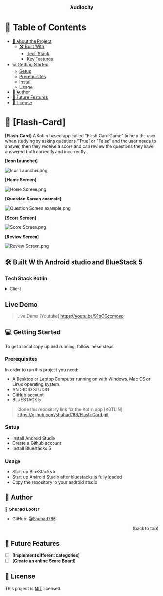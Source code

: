 <a name="readme-top"></a>

<!--
HOW TO USE:
This is an example of how you may give instructions on setting up your project locally.

Modify this file to match your project and remove sections that don't apply.

REQUIRED SECTIONS:
- Table of Contents
- About the Project
  - Built With
- Getting Started
- Author
- Future Features
- License

OPTIONAL SECTIONS:
- FAQ

After you're finished please remove all the comments and instructions!
-->

<div align="center">
 

<h3><b>Audiocity</b></h3>

</div>

<!-- TABLE OF CONTENTS -->

# 📗 Table of Contents

- [📖 About the Project](#about-project)
    - [🛠 Built With](#built-with)
        - [Tech Stack](#tech-stack)
        - [Key Features](#key-features)
- [💻 Getting Started](#getting-started)
    - [Setup](#setup)
    - [Prerequisites](#prerequisites)
    - [Install](#install)
    - [Usage](#usage)
- [👥 Author](#author)
- [🔭 Future Features](#future-features)
- [📝 License](#license)

<!-- PROJECT DESCRIPTION -->

# 📖 [Flash-Card] <a name="about-project"></a>

**[Flash-Card]** A Kotlin based app called "Flash Card Game" to help the user when studying by asking questions "True" or "False" and the user needs to answer, then they receive a score and can review the questions they have answered both correctly and incorrectly..

**[Icon Launcher]**

![Icon Launcher.png](img_5.png) 

**[Home Screen]**

![Home Screen.png](img.png) 

**[Question Screen example]**

![Question Screen example.png](img_1.png) 

**[Score Screen]**

![Score Screen.png](img_2.png) 

**[Review Screen]**

![Review Screen.png](img_4.png) 

## 🛠 Built With <a name="built-with">Android studio and BlueStack 5</a>

### Tech Stack <a name="tech-stack">Kotlin</a>

<details>
  <summary>Client</summary>
  <ul>
    <li><a href="https://developer.android.com/">Kotlin</a></li>
  </ul>
</details>

## Live Demo

> Live Demo [Youtube] https://youtu.be/91bOGzcmoso

<!-- GETTING STARTED -->

## 💻 Getting Started <a name="getting-started"></a>

To get a local copy up and running, follow these steps.

### Prerequisites

In order to run this project you need:

- A Desktop or Laptop Computer running on with Windows, Mac OS or Linux operating system.
- ANDROID STUDIO
- GitHub account
- BLUESTACK 5

> Clone this repository link for the Kotlin app [KOTLIN] https://github.com/shuhad786/Flash-Card.git

### Setup

- Install Android Studio
- Create a Github account
- Install Bluestacks 5

### Usage

- Start up BlueStacks 5
- Start up Android Studio after bluestacks is fully loaded
- Copy the repository to your android studio

<!-- AUTHOR -->

## 👥 Author <a name="authors"></a>

👤 **Shuhad Loofer**

- GitHub: [@Shuhad786](https://github.com/Shuhad786)

<p align="right">(<a href="#readme-top">back to top</a>)</p>

<!-- FUTURE FEATURES -->

## 🔭 Future Features <a name="future-features"></a>

- [ ] **[Implement different categories]**
- [ ] **[Create an online Score Board]**

<!-- LICENSE -->

## 📝 License <a name="license"></a>

This project is [MIT](./LICENSE) licensed.
